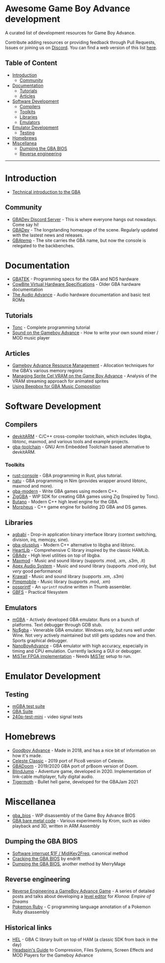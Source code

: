 # Awesome Game Boy Advance development

A curated list of development resources for Game Boy Advance.

Contribute adding resources or providing feedback through Pull Requests, Issues or joining us on [Discord](https://discord.io/gbadev). You can find a web version of this list [here](https://gbadev.net).

## Table of Content

- [Introduction](#introduction)
  * [Community](#community)
- [Documentation](#documentation)
  * [Tutorials](#tutorials)
  * [Articles](#articles)
- [Software Development](#software-development)
  * [Compilers](#compilers)
  * [Toolkits](#toolkits)
  * [Libraries](#libraries)
  * [Emulators](#emulators)
- [Emulator Development](#emulator-development)
  * [Testing](#testing)
- [Homebrews](#homebrews)
- [Miscellanea](#miscellanea)
  * [Dumping the GBA BIOS](#dumping-the-gba-bios)
  * [Reverse engineering](#reverse-engineering)

---

# Introduction

- [Technical introduction to the GBA](https://copetti.org/projects/consoles/game-boy-advance)

## Community

- [GBADev Discord Server](https://discord.io/gbadev) - This is where everyone hangs out nowadays. Come say hi!
- [GBADev](https://gbadev.org) - The longstanding homepage of the scene. Regularly updated with the lastest news and releases.
- [GBAtemp](https://gbatemp.net/categories/nintendo-gba-discussions.32/) - The site carries the GBA name, but now the console is relegated to the backbenches.

# Documentation

- [GBATEK](https://problemkaputt.de/gbatek.htm) - Programming specs for the GBA and NDS hardware
- [CowBite Virtual Hardware Specifications](https://www.cs.rit.edu/~tjh8300/CowBite/CowBiteSpec.htm) - Older GBA hardware documentation
- [The Audio Advance](http://belogic.com/gba/) - Audio hardware documentation and basic test ROMs

## Tutorials

- [Tonc](https://www.coranac.com/tonc/text/toc.htm) - Complete programming tutorial
- [Sound on the Gameboy Advance](https://deku.gbadev.org/program/sound1.html) - How to write your own sound mixer / MOD music player

## Articles

- [Gameboy Advance Resource Management](https://www.gamasutra.com/view/feature/131491/gameboy_advance_resource_management.php) - Allocation techniques for the GBA's various memory regions
- [Managing Sprite Cel VRAM on the Game Boy Advance](https://pineight.com/gba/managing-sprite-vram.txt) - Analysis of the VRAM streaming approach for animated sprites
- [Using Beepbox for GBA Music Composition](https://rentry.org/beepbox-gba-music)




# Software Development

## Compilers

- [devkitARM](https://devkitpro.org) - C/C++ cross-compiler toolchain, which includes libgba, libtonc, maxmod, and various tools and example projects.
- [gba-toolchain](https://github.com/felixjones/gba-toolchain) - GNU Arm Embedded Toolchain based alternative to devkitARM.

### Toolkits

- [rust-console](https://github.com/rust-console/gba) - GBA programming in Rust, plus tutorial.
- [natu](https://github.com/exelotl/natu) - GBA programming in Nim (provides wrapper around libtonc, maxmod and more).
- [gba-modern](https://github.com/JoaoBaptMG/gba-modern) - Write GBA games using modern C++.
- [ZigGBA](https://github.com/wendigojaeger/ZigGBA) - WIP SDK for creating GBA games using Zig (Inspired by Tonc).
- [Butano](https://github.com/GValiente/butano) - Modern C++ high level engine for the GBA.
- [Morpheus](https://github.com/insightgit/Morpheus) - C++ game engine for building 2D GBA and DS games.

## Libraries

- [agbabi](https://github.com/felixjones/agbabi) - Drop-in application binary interface library (context switching, division, irq, memcpy, sine).
- [gba-plusplus](https://github.com/felixjones/gba-plusplus) - Modern C++ alternative to libgba and libtonc.
- [HeartLib](https://github.com/Sterophonick/HeartLib) - Comprehensive C library inspired by the classic HAMLib.
- [GBAdv](https://github.com/sverx/GBAdv) - High level utilities on top of libgba.
- [Maxmod](https://maxmod.devkitpro.org) - Music and sound library (supports .mod, .xm, .s3m, .it)
- [Apex Audio System](https://github.com/stuij/apex-audio-system) - Music and sound library (supports .mod only, but _very_ good performance)
- [Krawall](https://github.com/sebknzl/krawall) - Music and sound library (supports .xm, .s3m)
- [Pimpmobile](https://github.com/kusma/pimpmobile) - Music library (supports .mod, .xm)
- [posprintf](http://www.danposluns.com/gbadev/posprintf/index.html) - An `sprintf` routine written in Thumb assembler.
- [GBFS](https://pineight.com/gba/#gbfs) - Practical filesystem

## Emulators

- [mGBA](https://mgba.io) - Actively developed GBA emulator. Runs on a bunch of platforms. Text debugger through GDB stub.
- [No$gba](https://problemkaputt.de/gba.htm) - Venerable GBA emulator. Windows only, but runs well under Wine. Not very actively maintained but still gets updates now and then. Sports graphical debugger.
- [NanoBoyAdvance](https://github.com/fleroviux/NanoBoyAdvance) - GBA emulator with high accuracy, especially in timing and CPU emulation. Currently lacking a GUI or debugger.
- [MiSTer FPGA implementation](https://github.com/MiSTer-devel/GBA_MiSTer) - Needs [MiSTer](https://github.com/MiSTer-devel/Main_MiSTer/wiki) setup to run.

# Emulator Development

## Testing

- [mGBA test suite](https://github.com/mgba-emu/suite)
- [GBA Suite](https://github.com/jsmolka/gba-suite)
- [240p-test-mini](https://github.com/pinobatch/240p-test-mini) - video signal tests

# Homebrews

- [Goodboy Advance](https://github.com/exelotl/goodboy-advance) - Made in 2018, and has a nice bit of information on how it's made.
- [Celeste Classic](https://github.com/JeffRuLz/Celeste-Classic-GBA) - 2019 port of Pico8 version of Celeste.
- [GBADoom](https://github.com/doomhack/GBADoom) - 2019/2020 GBA port of prBoom version of Doom.
- [BlindJump](https://github.com/evanbowman/blind-jump-portable) - Adventure game, developed in 2020. Implementation of link-cable multiplayer, fully digital audio.
- [Tigermoth](https://github.com/pmprog/TigermothGBA) - Bullet hell game, developed for the GBAJam 2021

# Miscellanea

- [gba_bios](https://github.com/PikalaxALT/gba_bios) - WIP disassembly of the Game Boy Advance BIOS
- [GBA bare metal code](https://github.com/PeterLemon/GBA) - Various experiments by Krom, such as video playback and 3D, written in ARM Assembly

## Dumping the GBA BIOS

- [Software interrupt $1F / MidiKey2Freq](https://gist.github.com/modwizcode/b4afc78ea74fb453be3bcaf3d3bc8adc), canonical method
- [Cracking the GBA BIOS](https://mgba.io/2017/06/30/cracking-gba-bios/) by endrift
- [Dumping the GBA BIOS](https://gist.github.com/MerryMage/797c523724e2dc02ada86a1cfadea3ee), another method by MerryMage

## Reverse engineering

- [Reverse Engineering a GameBoy Advance Game](https://medium.com/@bruno.macabeus/reverse-engineering-a-gameboy-advance-game-introduction-ec185bd8e02) - A series of detailed posts and talks about developing a [level editor](https://github.com/macabeus/klo-gba.js) for *Klonoa: Empire of Dreams*
- [Pokemon Ruby](https://github.com/pret/pokeruby) - C programming language annotation of a Pokemon Ruby disassembly

## Historical links
- [HEL](http://www.console-dev.de/project/hel-library-for-gba/) - GBA C library built on top of HAM (a classic SDK from back in the day)
- [Headspin's Guide](http://members.iinet.net.au/~freeaxs/gbacomp/) to Compression, Files Systems, Screen Effects and MOD Players for the Gameboy Advance
